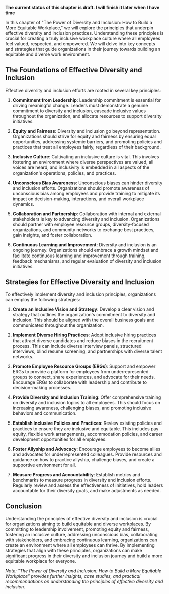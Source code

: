 **The current status of this chapter is draft. I will finish it later when I have time**

In this chapter of "The Power of Diversity and Inclusion: How to Build a More Equitable Workplace," we will explore the principles that underpin effective diversity and inclusion practices. Understanding these principles is crucial for creating a truly inclusive workplace culture where all employees feel valued, respected, and empowered. We will delve into key concepts and strategies that guide organizations in their journey towards building an equitable and diverse work environment.

The Foundations of Effective Diversity and Inclusion
----------------------------------------------------

Effective diversity and inclusion efforts are rooted in several key principles:

1. **Commitment from Leadership**: Leadership commitment is essential for driving meaningful change. Leaders must demonstrate a genuine commitment to diversity and inclusion, cascade inclusive values throughout the organization, and allocate resources to support diversity initiatives.

2. **Equity and Fairness**: Diversity and inclusion go beyond representation. Organizations should strive for equity and fairness by ensuring equal opportunities, addressing systemic barriers, and promoting policies and practices that treat all employees fairly, regardless of their background.

3. **Inclusive Culture**: Cultivating an inclusive culture is vital. This involves fostering an environment where diverse perspectives are valued, all voices are heard, and inclusivity is embedded in all aspects of the organization's operations, policies, and practices.

4. **Unconscious Bias Awareness**: Unconscious biases can hinder diversity and inclusion efforts. Organizations should promote awareness of unconscious bias among employees and provide training to mitigate its impact on decision-making, interactions, and overall workplace dynamics.

5. **Collaboration and Partnership**: Collaboration with internal and external stakeholders is key to advancing diversity and inclusion. Organizations should partner with employee resource groups, diversity-focused organizations, and community networks to exchange best practices, gain insights, and foster collaboration.

6. **Continuous Learning and Improvement**: Diversity and inclusion is an ongoing journey. Organizations should embrace a growth mindset and facilitate continuous learning and improvement through training, feedback mechanisms, and regular evaluation of diversity and inclusion initiatives.

Strategies for Effective Diversity and Inclusion
------------------------------------------------

To effectively implement diversity and inclusion principles, organizations can employ the following strategies:

1. **Create an Inclusive Vision and Strategy**: Develop a clear vision and strategy that outlines the organization's commitment to diversity and inclusion. This should be aligned with the overall business goals and communicated throughout the organization.

2. **Implement Diverse Hiring Practices**: Adopt inclusive hiring practices that attract diverse candidates and reduce biases in the recruitment process. This can include diverse interview panels, structured interviews, blind resume screening, and partnerships with diverse talent networks.

3. **Promote Employee Resource Groups (ERGs)**: Support and empower ERGs to provide a platform for employees from underrepresented groups to connect, share experiences, and advocate for their needs. Encourage ERGs to collaborate with leadership and contribute to decision-making processes.

4. **Provide Diversity and Inclusion Training**: Offer comprehensive training on diversity and inclusion topics to all employees. This should focus on increasing awareness, challenging biases, and promoting inclusive behaviors and communication.

5. **Establish Inclusive Policies and Practices**: Review existing policies and practices to ensure they are inclusive and equitable. This includes pay equity, flexible work arrangements, accommodation policies, and career development opportunities for all employees.

6. **Foster Allyship and Advocacy**: Encourage employees to become allies and advocates for underrepresented colleagues. Provide resources and guidance on how to practice allyship, challenge biases, and create a supportive environment for all.

7. **Measure Progress and Accountability**: Establish metrics and benchmarks to measure progress in diversity and inclusion efforts. Regularly review and assess the effectiveness of initiatives, hold leaders accountable for their diversity goals, and make adjustments as needed.

Conclusion
----------

Understanding the principles of effective diversity and inclusion is crucial for organizations aiming to build equitable and diverse workplaces. By committing to leadership involvement, promoting equity and fairness, fostering an inclusive culture, addressing unconscious bias, collaborating with stakeholders, and embracing continuous learning, organizations can create an environment where all employees can thrive. By implementing strategies that align with these principles, organizations can make significant progress in their diversity and inclusion journey and build a more equitable workplace for everyone.

*Note: "The Power of Diversity and Inclusion: How to Build a More Equitable Workplace" provides further insights, case studies, and practical recommendations on understanding the principles of effective diversity and inclusion.*
